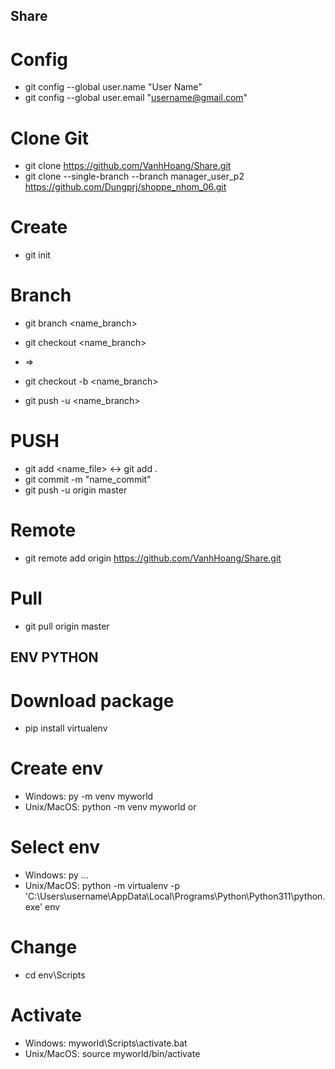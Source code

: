 ## Share

# Config
* git config --global user.name "User Name"
* git config --global user.email "username@gmail.com"

# Clone Git
* git clone https://github.com/VanhHoang/Share.git
* git clone --single-branch --branch manager_user_p2 https://github.com/Dungprj/shoppe_nhom_06.git

# Create 
* git init

# Branch

* git branch <name_branch>
* git checkout <name_branch>
* =>
* git checkout -b <name_branch>

* git push -u <remote> <name_branch>

# PUSH
* git add <name_file>     <->       git add .
* git commit -m "name_commit"
* git push -u origin master 

# Remote
* git remote add origin https://github.com/VanhHoang/Share.git

# Pull
* git pull origin master

## ENV PYTHON 

# Download package
* pip install virtualenv

# Create env
* Windows: py -m venv myworld
* Unix/MacOS: python -m venv myworld
or
# Select env
* Windows: py ...
* Unix/MacOS: python -m virtualenv -p 'C:\Users\username\AppData\Local\Programs\Python\Python311\python.exe' env

# Change 
* cd env\Scripts

# Activate
* Windows: myworld\Scripts\activate.bat
* Unix/MacOS: source myworld/bin/activate
